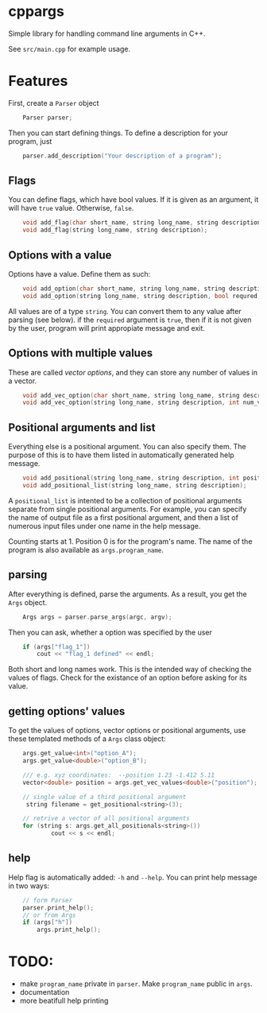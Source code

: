 # cppargs

Simple library for handling command line arguments in C++.

See `src/main.cpp` for example usage.


# Features

First, create a `Parser` object

```cpp
	Parser parser;
```

Then you can start defining things. To define a description for your program,
just

```cpp
	parser.add_description("Your description of a program");
```


## Flags

You can define flags, which have bool values. If it is given as an argument, it
will have `true` value. Otherwise, `false`.

```cpp
	void add_flag(char short_name, string long_name, string description);
	void add_flag(string long_name, string description);
```

## Options with a value

Options have a value. Define them as such:

```cpp
	void add_option(char short_name, string long_name, string description, bool requred, string default_value);
	void add_option(string long_name, string description, bool requred, string default_value);
```

All values are of a type `string`. You can convert them to any value after
parsing (see below). if the `required` argument is `true`, then if it is not
given by the user, program will print appropiate message and exit.

## Options with multiple values

These are called *vector options*, and they can store any number of values in a
vector.

```cpp
	void add_vec_option(char short_name, string long_name, string description, int num_values, bool requred);
	void add_vec_option(string long_name, string description, int num_values, bool requred);
```

## Positional arguments and list

Everything else is a positional argument. You can also specify them. The purpose
of this is to have them listed in automatically generated help message.

```cpp
	void add_positional(string long_name, string description, int position);
	void add_positional_list(string long_name, string description);
```

A `positional_list` is intented to be a collection of positional arguments
separate from single positional arguments. For example, you can specify the name
of output file as a first positional argument, and then a list of numerous input
files under one name in the help message.

Counting starts at 1. Position 0 is for the program's name. The name of the
program is also available as `args.program_name`.

## parsing

After everything is defined, parse the arguments. As a result, you get the
`Args` object.

```cpp
	Args args = parser.parse_args(argc, argv);
```

Then you can ask, whether a option was specified by the user

```cpp
	if (args["flag_1"])
		cout << "flag_1 defined" << endl;
```

Both short and long names work.
This is the intended way of checking the values of flags. Check for the
existance of an option before asking for its value.

## getting options' values

To get the values of options, vector options or positional arguments, use these
templated methods of a `Args` class object:

```cpp
	args.get_value<int>("option_A");
	args.get_value<double>("option_B");

	/// e.g. xyz coordinates:  --position 1.23 -1.412 5.11
	vector<double> position = args.get_vec_values<double>("position");

	// single value of a third positional argument
	 string filename = get_positional<string>(3);

	// retrive a vector of all positional arguments
	for (string s: args.get_all_positionals<string>())
			cout << s << endl;
```

## help

Help flag is automatically added: `-h` and `--help`. You can print help message
in two ways:

```cpp
	// form Parser
	parser.print_help();
	// or from Args
	if (args["h"])
		args.print_help();
```


# TODO:

* make `program_name` private in `parser`. Make `program_name` public in `args`.
* documentation
* more beatifull help printing
